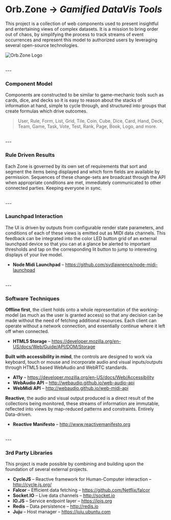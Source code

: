# Orb.Zone &rarr; _Gamified DataVis Tools_

This project is a collection of web components used to present insightful and entertaining views of complex datasets.  It is a mission to bring order out of chaos, by simplifying the process to track streams of event occurrences and represent this model to authorized users by leveraging several open-source technologies.

![Orb.Zone Logo](https://raw.githubusercontent.com/travenasty/orb.zone/master/docs/orb-zone-logo-300.png)

<br>
---

### Component Model

Components are constructed to be similar to game-mechanic tools such as cards, dice, and decks so it is easy to reason about the stacks of information at hand, simple to cycle through, and structured into groups that create formulas which drive outcomes.

> User, Rule, Form, List, Grid, Tile, Coin, Cube, Dice, Card, Hand, Deck, Team, Game, Task, Vote, Test, Rank, Page, Book, Logo, and more.

<br>
---

### Rule Driven Results

Each Zone is governed by its own set of requirements that sort and segment the items being displayed and which form fields are available by permission.  Sequences of these change-sets are broadcast through the API when appropriate conditions are met, immediately communicated to other connected parties.  Keeping everyone in sync.

<br>
---

### Launchpad Interaction

The UI is driven by outputs from configurable render state parameters, and conditions of each of these views is emitted out as MIDI data channels.  This feedback can be integrated into the color LED button grid of an external launchpad device so that you can at a glance be alerted to important thresholds and tap on the corresponding lit button to jump to interesting displays of your live model.

* **Node Midi Launchpad** – https://github.com/sydlawrence/node-midi-launchpad

<br>
---

### Software Techniques

**Offline first**, the client holds onto a whole representation of the working-model (as much as the user is granted access) so that any decision can be made without the need of fetching additional resources.  Each client can operate without a network connection, and essentially continue where it left off when connected.

* **HTML5 Storage** – https://developer.mozilla.org/en-US/docs/Web/Guide/API/DOM/Storage

**Built with accessibility in mind**, the controls are designed to work via keyboard, touch or mouse and incorporate audio and visual inputs/outputs through HTML5 based WebAudio and WebRTC standards.

* **A11y** – https://developer.mozilla.org/en-US/docs/Web/Accessibility
* **WebAudio API** – http://webaudio.github.io/web-audio-api
* **WebMidi API** – http://webaudio.github.io/web-midi-api

**Reactive**, the audio and visual output produced is a direct result of the collections being monitored, these streams of information are immutable, reflected into views by map-reduced patterns and constraints.  Entirely Data-driven.

* **Reactive Manifesto** – http://www.reactivemanifesto.org

<br>
---

### 3rd Party Libraries

This project is made possible by combining and building upon the foundation of several external projects.

* **CycleJS** – Reactive framework for Human-Computer interaction – http://cycle.js.org/
* **Falcor** – Efficient data fetching – https://github.com/Netflix/falcor
* **Socket.IO** – Live data channels – http://socket.io
* **IO.JS** – Service endpoint layer – https://iojs.org
* **Redis** – Data persistence – http://redis.io
* **Juju** – Host manager – https://juju.ubuntu.com
